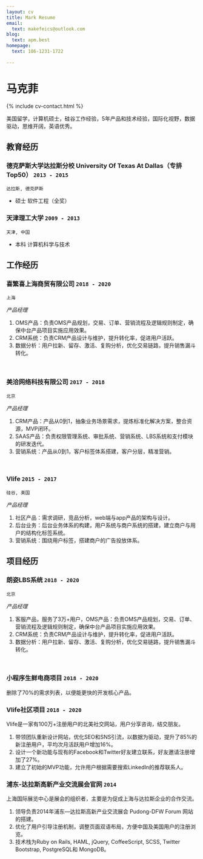 ```yaml
---
layout: cv
title: Mark Resume
email:
  text: makefeics@outlook.com
blog:
  text: apm.best
homepage:
  text: 186-1231-1722
  
---
```


# 马克菲

<!--
include contact information from the front matter
Supported arguments:
    - homepage: url, text
    - phone
    - email
-->

{% include cv-contact.html %}
<br/>

美国留学，计算机硕士，硅谷工作经验，5年产品和技术经验，国际化视野，数据驱动，思维开阔，英语优秀。
<br/>
## 教育经历

### **德克萨斯大学达拉斯分校 University Of Texas At Dallas（专排Top50）** `2013 - 2015`

```
达拉斯, 德克萨斯 
```

- 硕士 软件工程（全奖）

### **天津理工大学** `2009 - 2013`

```
天津, 中国
```

- 本科 计算机科学与技术

## 工作经历

### **喜繁喜上海商贸有限公司** `2018 - 2020`

```
上海
```

_产品经理_<br>





1. OMS产品：负责OMS产品规划，交易、订单、营销流程及逻辑规则制定，确保中台产品项目实施应用效果。
2. CRM系统：负责CRM产品设计与维护，提升转化率，促进用户活跃。
3. 数据分析：用户拉新、留存、激活、复购分析，优化交易链路，提升销售漏斗转化。
<br/>

### **美洽网络科技有限公司** `2017 - 2018`

```
北京
```

_产品经理_<br>


1. CRM产品：产品从0到1，抽象业务场景需求，提炼标准化解决方案，整合资源，MVP闭环。
2. SAAS产品：负责权限管理系统、审批系统、营销系统、LBS系统和支付模块的研发迭代。
3. 营销系统：产品从0到1，客户标签体系搭建，客户分层，精准营销。


<br/>

### **Vlife** `2015 - 2017`

```
硅谷, 美国
```

_产品经理_<br>



1. 社区产品：需求调研，竞品分析，web端与app产品的架构与设计。
2. 后台业务：后台业务体系的构建，用户系统与商户系统的搭建，建立商户与用户的结构化标签系统。
3. 营销系统：围绕用户标签，搭建商户的广告投放体系。

## 项目经历

### **朗姿LBS系统** `2018 - 2020`

```
北京
```
_产品经理_<br>


1. 客服产品，服务了3万+用户，OMS产品：负责OMS产品规划，交易、订单、营销流程及逻辑规则制定，确保中台产品项目实施应用效果。
2. CRM系统：负责CRM产品设计与维护，提升转化率，促进用户活跃。
3. 数据分析：用户拉新、留存、激活、复购分析，优化交易链路，提升销售漏斗转化。
<br/>

### **小程序生鲜电商项目** `2018 - 2020`
删除了70%的需求列表，以便能更快的开发核心产品。

### **Vlife社区项目** `2018 - 2020`

Vlife是一家有100万+注册用户的北美社交网站，用户分享咨询，结交朋友。

1. 带领团队重新设计网站，优化SEO和SNS引流，以数据为驱动，提升了85%的新注册用户，平均次月活跃用户增加16%。
2. 设计一个新功能与现有的Facebook和Twitter好友建立联系，好友邀请注册增加了27%。
3. 建立了初始的MVP功能，允许用户根据需要搜索LinkedIn的推荐联系人。

### **浦东-达拉斯高新产业交流展会官网** `2014`

上海国际展览中心是展会的组织者，主要是为促成上海与达拉斯企业的合作交流。
1. 领导负责2014年浦东—达拉斯高新产业交流展会 Pudong-DFW Forum 网站的搭建。
2. 优化了用户引导注册机制，调整页面双语布局，方便中国及美国用户的注册浏览。
3. 技术栈为Ruby on Rails, HAML, jQuery, CoffeeScript, SCSS, Twitter Bootstrap, PostgreSQL和 MongoDB。




